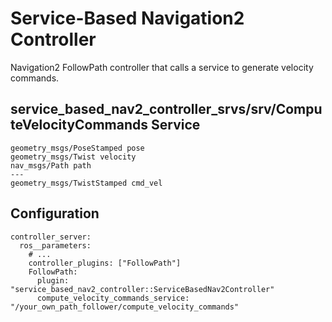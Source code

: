 # Service-Based Navigation2 Controller

Navigation2 FollowPath controller that calls a service to generate velocity commands.

## service_based_nav2_controller_srvs/srv/ComputeVelocityCommands Service

```
geometry_msgs/PoseStamped pose
geometry_msgs/Twist velocity
nav_msgs/Path path
---
geometry_msgs/TwistStamped cmd_vel
```

## Configuration

```
controller_server:
  ros__parameters:
    # ...
    controller_plugins: ["FollowPath"]
    FollowPath:
      plugin: "service_based_nav2_controller::ServiceBasedNav2Controller"
      compute_velocity_commands_service: "/your_own_path_follower/compute_velocity_commands"
```
